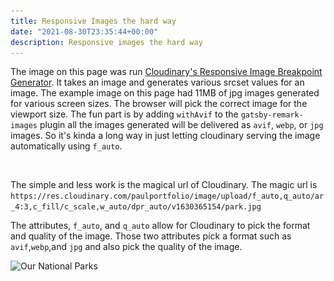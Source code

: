 ```yaml
---
title: Responsive Images the hard way
date: "2021-08-30T23:35:44+00:00"
description: Responsive images the hard way
---
```

The image on this page was run [Cloudinary's Responsive Image Breakpoint Generator](https://www.responsivebreakpoints.com). It takes an image and generates various srcset values for an image. The example image on this page had 11MB of jpg images generated for various screen sizes. The browser will pick the correct image for the viewport size. The fun part is by adding `withAvif` to the `gatsby-remark-images` plugin all the images generated will be delivered as `avif`, 	`webp`, or `jpg` images.
So it's kinda a long way in just letting cloudinary serving the image automatically using `f_auto`.

<picture>
<source
media="(max-width: 767px)"
sizes="(max-width: 1534px) 100vw, 1534px"
srcset="
park_cxoj4k_ar_1_1,c_fill,g_auto__c_scale,w_200.jpg 200w,
park_cxoj4k_ar_1_1,c_fill,g_auto__c_scale,w_557.jpg 557w,
park_cxoj4k_ar_1_1,c_fill,g_auto__c_scale,w_810.jpg 810w,
park_cxoj4k_ar_1_1,c_fill,g_auto__c_scale,w_946.jpg 946w,
park_cxoj4k_ar_1_1,c_fill,g_auto__c_scale,w_1067.jpg 1067w,
park_cxoj4k_ar_1_1,c_fill,g_auto__c_scale,w_1132.jpg 1132w,
park_cxoj4k_ar_1_1,c_fill,g_auto__c_scale,w_1201.jpg 1201w,
park_cxoj4k_ar_1_1,c_fill,g_auto__c_scale,w_1262.jpg 1262w,
park_cxoj4k_ar_1_1,c_fill,g_auto__c_scale,w_1363.jpg 1363w,
park_cxoj4k_ar_1_1,c_fill,g_auto__c_scale,w_1462.jpg 1462w,
park_cxoj4k_ar_1_1,c_fill,g_auto__c_scale,w_1532.jpg 1532w,
park_cxoj4k_ar_1_1,c_fill,g_auto__c_scale,w_1534.jpg 1534w">
<source
media="(min-width: 768px) and (max-width: 991px)"
sizes="(max-width: 1983px) 70vw, 1388px"
srcset="
park_cxoj4k_ar_4_3,c_fill,g_auto__c_scale,w_538.jpg 538w,
park_cxoj4k_ar_4_3,c_fill,g_auto__c_scale,w_798.jpg 798w,
park_cxoj4k_ar_4_3,c_fill,g_auto__c_scale,w_934.jpg 934w,
park_cxoj4k_ar_4_3,c_fill,g_auto__c_scale,w_1078.jpg 1078w,
park_cxoj4k_ar_4_3,c_fill,g_auto__c_scale,w_1200.jpg 1200w,
park_cxoj4k_ar_4_3,c_fill,g_auto__c_scale,w_1339.jpg 1339w,
park_cxoj4k_ar_4_3,c_fill,g_auto__c_scale,w_1388.jpg 1388w">
<source
media="(min-width: 992px) and (max-width: 1199px)"
sizes="(max-width: 2400px) 60vw, 1440px"
srcset="
park_cxoj4k_ar_16_9,c_fill,g_auto__c_scale,w_596.jpg 596w,
park_cxoj4k_ar_16_9,c_fill,g_auto__c_scale,w_863.jpg 863w,
park_cxoj4k_ar_16_9,c_fill,g_auto__c_scale,w_1054.jpg 1054w,
park_cxoj4k_ar_16_9,c_fill,g_auto__c_scale,w_1219.jpg 1219w,
park_cxoj4k_ar_16_9,c_fill,g_auto__c_scale,w_1395.jpg 1395w,
park_cxoj4k_ar_16_9,c_fill,g_auto__c_scale,w_1440.jpg 1440w">
<img
sizes="(max-width: 7000px) 40vw, 2800px"
srcset="
park_cxoj4k_c_scale,w_480.jpg 480w,
park_cxoj4k_c_scale,w_712.jpg 712w,
park_cxoj4k_c_scale,w_902.jpg 902w,
park_cxoj4k_c_scale,w_1068.jpg 1068w,
park_cxoj4k_c_scale,w_1218.jpg 1218w,
park_cxoj4k_c_scale,w_1317.jpg 1317w,
park_cxoj4k_c_scale,w_1346.jpg 1346w,
park_cxoj4k_c_scale,w_1407.jpg 1407w,
park_cxoj4k_c_scale,w_1511.jpg 1511w,
park_cxoj4k_c_scale,w_1555.jpg 1555w,
park_cxoj4k_c_scale,w_1597.jpg 1597w,
park_cxoj4k_c_scale,w_1548.jpg 1548w,
park_cxoj4k_c_scale,w_1604.jpg 1604w,
park_cxoj4k_c_scale,w_1670.jpg 1670w,
park_cxoj4k_c_scale,w_1741.jpg 1741w,
park_cxoj4k_c_scale,w_1811.jpg 1811w,
park_cxoj4k_c_scale,w_1880.jpg 1880w,
park_cxoj4k_c_scale,w_1948.jpg 1948w,
park_cxoj4k_c_scale,w_2012.jpg 2012w,
park_cxoj4k_c_scale,w_2079.jpg 2079w,
park_cxoj4k_c_scale,w_2146.jpg 2146w,
park_cxoj4k_c_scale,w_2212.jpg 2212w,
park_cxoj4k_c_scale,w_2340.jpg 2340w,
park_cxoj4k_c_scale,w_2464.jpg 2464w,
park_cxoj4k_c_scale,w_2457.jpg 2457w,
park_cxoj4k_c_scale,w_2683.jpg 2683w,
park_cxoj4k_c_scale,w_2728.jpg 2728w,
park_cxoj4k_c_scale,w_2799.jpg 2799w,
park_cxoj4k_c_scale,w_2800.jpg 2800w"
src="park_cxoj4k_c_scale,w_2800.jpg"
alt="">
</picture>




The simple and less work is the magical url of Cloudinary.
The magic url is `https://res.cloudinary.com/paulportfolio/image/upload/f_auto,q_auto/ar_4:3,c_fill/c_scale,w_auto/dpr_auto/v1630365154/park.jpg`

The attributes, `f_auto`, and `q_auto` allow for Cloudinary to pick the format and quality of the image. Those two attributes pick a format such as `avif`,`webp`,and `jpg` and also pick the quality of the image.

![Our National Parks](https://res.cloudinary.com/paulportfolio/image/upload/f_auto,q_auto/ar_4:3,c_fill/c_scale,w_auto/dpr_auto/v1630365154/park.jpg)
